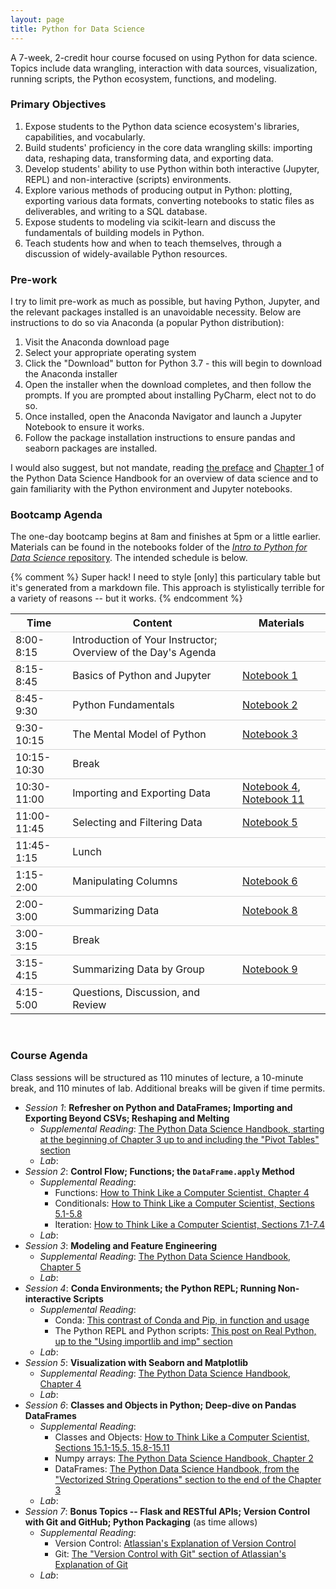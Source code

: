 ```yaml
---
layout: page
title: Python for Data Science
---
```


A 7-week, 2-credit hour course focused on using Python for data science.
Topics include data wrangling, interaction with data sources, visualization, running scripts, the Python ecosystem, functions, and modeling.

### Primary Objectives
1. Expose students to the Python data science ecosystem's libraries, capabilities, and vocabularly.
2. Build students' proficiency in the core data wrangling skills: importing data, reshaping data, transforming data, and exporting data.
3. Develop students' ability to use Python within both interactive (Jupyter, REPL) and non-interactive (scripts) environments.
4. Explore various methods of producing output in Python: plotting, exporting various data formats, converting notebooks to static files as deliverables, and writing to a SQL database.
5. Expose students to modeling via scikit-learn and discuss the fundamentals of building models in Python.
6. Teach students how and when to teach themselves, through a discussion of widely-available Python resources.

### Pre-work
I try to limit pre-work as much as possible, but having Python, Jupyter, and the relevant packages installed is an unavoidable necessity.
Below are instructions to do so via Anaconda (a popular Python distribution):
1. Visit the Anaconda download page
2. Select your appropriate operating system
3. Click the "Download" button for Python 3.7 - this will begin to download the Anaconda installer
4. Open the installer when the download completes, and then follow the prompts. If you are prompted about installing PyCharm, elect not to do so.
5. Once installed, open the Anaconda Navigator and launch a Jupyter Notebook to ensure it works.
6. Follow the package installation instructions to ensure pandas and seaborn packages are installed.

I would also suggest, but not mandate, reading [the preface](https://jakevdp.github.io/PythonDataScienceHandbook/00.00-preface.html) and [Chapter 1](https://jakevdp.github.io/PythonDataScienceHandbook/01.00-ipython-beyond-normal-python.html) of the Python Data Science Handbook for an overview of data science and to gain familiarity with the Python environment and Jupyter notebooks.

### Bootcamp Agenda
The one-day bootcamp begins at 8am and finishes at 5pm or a little earlier.
Materials can be found in the notebooks folder of the [*Intro to Python for Data Science* repository](https://github.com/uc-python/intro-python-datasci).
The intended schedule is below.

{% comment %}
Super hack! I need to style [only] this particulary table but it's generated from a markdown file. This approach is stylistically terrible for a variety of reasons -- but it works.
{% endcomment %}
<style>
table td{
  border-top: 1px solid lightgray;
}
</style>

| Time        | Content                                                              |  Materials | 
|-------------|----------------------------------------------------------------------|------------|
| 8:00-8:15   | Introduction of Your Instructor; Overview of the Day's Agenda        |            |
| 8:15-8:45   | Basics of Python and Jupyter                                         | [Notebook 1](https://github.com/uc-python/intro-python-datasci/blob/master/notebooks/01-Python-and-Jupyter.ipynb) |
| 8:45-9:30   | Python Fundamentals                                                  | [Notebook 2](https://github.com/uc-python/intro-python-datasci/blob/master/notebooks/02-Fundamentals.ipynb) |
| 9:30-10:15  | The Mental Model of Python                                           | [Notebook 3](https://github.com/uc-python/intro-python-datasci/blob/master/notebooks/03-Packages-Modules-Function.ipynb) |
| 10:15-10:30 | Break                                                                |            |
| 10:30-11:00 | Importing and Exporting Data                                         | [Notebook 4](https://github.com/uc-python/intro-python-datasci/blob/master/notebooks/04-Importing-Data.ipynb), [Notebook 11](https://github.com/uc-python/intro-python-datasci/blob/master/notebooks/11-Exporting-Data.ipynb) |
| 11:00-11:45 | Selecting and Filtering Data                                         | [Notebook 5](https://github.com/uc-python/intro-python-datasci/blob/master/notebooks/05-Selecting-and-Filtering.ipynb) |
| 11:45-1:15  | Lunch                                                                |            |
| 1:15-2:00   | Manipulating Columns                                                 | [Notebook 6](https://github.com/uc-python/intro-python-datasci/blob/master/notebooks/06-Manipulating-Columns.ipynb) |
| 2:00-3:00   | Summarizing Data                                                     | [Notebook 8](https://github.com/uc-python/intro-python-datasci/blob/master/notebooks/08-Summarizing-Data.ipynb) |
| 3:00-3:15   | Break                                                                |              |
| 3:15-4:15   | Summarizing Data by Group                                            | [Notebook 9](https://github.com/uc-python/intro-python-datasci/blob/master/notebooks/09-Summarizing-Grouped-Data.ipynb) |
| 4:15-5:00   | Questions, Discussion, and Review                                    |       |

<br>

### Course Agenda
Class sessions will be structured as 110 minutes of lecture, a 10-minute break, and 110 minutes of lab.
Additional breaks will be given if time permits.

- *Session 1*: **Refresher on Python and DataFrames; Importing and Exporting Beyond CSVs; Reshaping and Melting**
  - *Supplemental Reading*: [The Python Data Science Handbook, starting at the beginning of Chapter 3 up to and including the "Pivot Tables" section](https://jakevdp.github.io/PythonDataScienceHandbook/03.00-introduction-to-pandas.html)
  - *Lab*:
- *Session 2*: **Control Flow; Functions; the `DataFrame.apply` Method**
  - *Supplemental Reading*:
    - Functions: [How to Think Like a Computer Scientist, Chapter 4](http://openbookproject.net/thinkcs/python/english3e/functions.html)
    - Conditionals: [How to Think Like a Computer Scientist, Sections 5.1-5.8](http://openbookproject.net/thinkcs/python/english3e/conditionals.html)
    - Iteration: [How to Think Like a Computer Scientist, Sections 7.1-7.4](http://openbookproject.net/thinkcs/python/english3e/iteration.html)
  - *Lab*:
- *Session 3*: **Modeling and Feature Engineering**
  - *Supplemental Reading*: [The Python Data Science Handbook, Chapter 5](https://jakevdp.github.io/PythonDataScienceHandbook/05.00-machine-learning.html)
  - *Lab*:
- *Session 4*: **Conda Environments; the Python REPL; Running Non-interactive Scripts**
  - *Supplemental Reading*:
    - Conda: [This contrast of Conda and Pip, in function and usage](https://www.anaconda.com/understanding-conda-and-pip/)
    - The Python REPL and Python scripts: [This post on Real Python, up to the "Using importlib and imp" section](https://realpython.com/run-python-scripts/)
  - *Lab*:
- *Session 5*: **Visualization with Seaborn and Matplotlib**
  - *Supplemental Reading*: [The Python Data Science Handbook, Chapter 4](https://jakevdp.github.io/PythonDataScienceHandbook/04.00-introduction-to-matplotlib.html)
  - *Lab*:
- *Session 6*: **Classes and Objects in Python; Deep-dive on Pandas DataFrames**
  - *Supplemental Reading*:
    - Classes and Objects: [How to Think Like a Computer Scientist, Sections 15.1-15.5, 15.8-15.11](http://openbookproject.net/thinkcs/python/english3e/classes_and_objects_I.html)
    - Numpy arrays: [The Python Data Science Handbook, Chapter 2](https://jakevdp.github.io/PythonDataScienceHandbook/02.00-introduction-to-numpy.html)
    - DataFrames: [The Python Data Science Handbook, from the "Vectorized String Operations" section to the end of the Chapter 3](https://jakevdp.github.io/PythonDataScienceHandbook/03.10-working-with-strings.html)
  - *Lab*:
- *Session 7*: **Bonus Topics -- Flask and RESTful APIs; Version Control with Git and GitHub; Python Packaging** (as time allows)
  - *Supplemental Reading*:
    - Version Control: [Atlassian's Explanation of Version Control](https://www.atlassian.com/git/tutorials/what-is-version-control)
    - Git: [The "Version Control with Git" section of Atlassian's Explanation of Git](https://www.atlassian.com/git/tutorials/what-is-git#version-control-with-git)
  - *Lab*:
